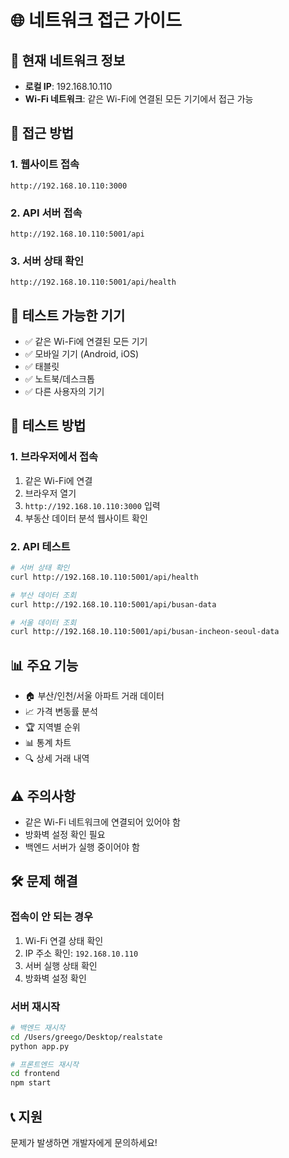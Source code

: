 # 🌐 네트워크 접근 가이드

## 📍 현재 네트워크 정보
- **로컬 IP**: 192.168.10.110
- **Wi-Fi 네트워크**: 같은 Wi-Fi에 연결된 모든 기기에서 접근 가능

## 🚀 접근 방법

### 1. 웹사이트 접속
```
http://192.168.10.110:3000
```

### 2. API 서버 접속
```
http://192.168.10.110:5001/api
```

### 3. 서버 상태 확인
```
http://192.168.10.110:5001/api/health
```

## 📱 테스트 가능한 기기
- ✅ 같은 Wi-Fi에 연결된 모든 기기
- ✅ 모바일 기기 (Android, iOS)
- ✅ 태블릿
- ✅ 노트북/데스크톱
- ✅ 다른 사용자의 기기

## 🔧 테스트 방법

### 1. 브라우저에서 접속
1. 같은 Wi-Fi에 연결
2. 브라우저 열기
3. `http://192.168.10.110:3000` 입력
4. 부동산 데이터 분석 웹사이트 확인

### 2. API 테스트
```bash
# 서버 상태 확인
curl http://192.168.10.110:5001/api/health

# 부산 데이터 조회
curl http://192.168.10.110:5001/api/busan-data

# 서울 데이터 조회
curl http://192.168.10.110:5001/api/busan-incheon-seoul-data
```

## 📊 주요 기능
- 🏠 부산/인천/서울 아파트 거래 데이터
- 📈 가격 변동률 분석
- 🏆 지역별 순위
- 📊 통계 차트
- 🔍 상세 거래 내역

## ⚠️ 주의사항
- 같은 Wi-Fi 네트워크에 연결되어 있어야 함
- 방화벽 설정 확인 필요
- 백엔드 서버가 실행 중이어야 함

## 🛠️ 문제 해결

### 접속이 안 되는 경우
1. Wi-Fi 연결 상태 확인
2. IP 주소 확인: `192.168.10.110`
3. 서버 실행 상태 확인
4. 방화벽 설정 확인

### 서버 재시작
```bash
# 백엔드 재시작
cd /Users/greego/Desktop/realstate
python app.py

# 프론트엔드 재시작
cd frontend
npm start
```

## 📞 지원
문제가 발생하면 개발자에게 문의하세요!
